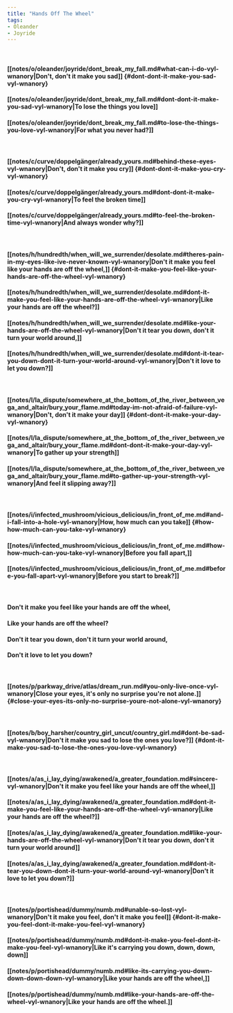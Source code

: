 ```yaml
---
title: "Hands Off The Wheel"
tags:
- Oleander
- Joyride
---
```

&nbsp;
#### [[notes/o/oleander/joyride/dont_break_my_fall.md#what-can-i-do-vyl-wnanory|Don't, don't it make you sad]] {#dont-dont-it-make-you-sad-vyl-wnanory}
#### [[notes/o/oleander/joyride/dont_break_my_fall.md#dont-dont-it-make-you-sad-vyl-wnanory|To lose the things you love]]
#### [[notes/o/oleander/joyride/dont_break_my_fall.md#to-lose-the-things-you-love-vyl-wnanory|For what you never had?]]
&nbsp;
#### [[notes/c/curve/doppelgänger/already_yours.md#behind-these-eyes-vyl-wnanory|Don't, don't it make you cry]] {#dont-dont-it-make-you-cry-vyl-wnanory}
#### [[notes/c/curve/doppelgänger/already_yours.md#dont-dont-it-make-you-cry-vyl-wnanory|To feel the broken time]]
#### [[notes/c/curve/doppelgänger/already_yours.md#to-feel-the-broken-time-vyl-wnanory|And always wonder why?]]
&nbsp;
#### [[notes/h/hundredth/when_will_we_surrender/desolate.md#theres-pain-in-my-eyes-like-ive-never-known-vyl-wnanory|Don't it make you feel like your hands are off the wheel,]] {#dont-it-make-you-feel-like-your-hands-are-off-the-wheel-vyl-wnanory}
#### [[notes/h/hundredth/when_will_we_surrender/desolate.md#dont-it-make-you-feel-like-your-hands-are-off-the-wheel-vyl-wnanory|Like your hands are off the wheel?]]
#### [[notes/h/hundredth/when_will_we_surrender/desolate.md#like-your-hands-are-off-the-wheel-vyl-wnanory|Don't it tear you down, don't it turn your world around,]]
#### [[notes/h/hundredth/when_will_we_surrender/desolate.md#dont-it-tear-you-down-dont-it-turn-your-world-around-vyl-wnanory|Don't it love to let you down?]]
&nbsp;
#### [[notes/l/la_dispute/somewhere_at_the_bottom_of_the_river_between_vega_and_altair/bury_your_flame.md#today-im-not-afraid-of-failure-vyl-wnanory|Don't, don't it make your day]] {#dont-dont-it-make-your-day-vyl-wnanory}
#### [[notes/l/la_dispute/somewhere_at_the_bottom_of_the_river_between_vega_and_altair/bury_your_flame.md#dont-dont-it-make-your-day-vyl-wnanory|To gather up your strength]]
#### [[notes/l/la_dispute/somewhere_at_the_bottom_of_the_river_between_vega_and_altair/bury_your_flame.md#to-gather-up-your-strength-vyl-wnanory|And feel it slipping away?]]
&nbsp;
#### [[notes/i/infected_mushroom/vicious_delicious/in_front_of_me.md#and-i-fall-into-a-hole-vyl-wnanory|How, how much can you take]] {#how-how-much-can-you-take-vyl-wnanory}
#### [[notes/i/infected_mushroom/vicious_delicious/in_front_of_me.md#how-how-much-can-you-take-vyl-wnanory|Before you fall apart,]]
#### [[notes/i/infected_mushroom/vicious_delicious/in_front_of_me.md#before-you-fall-apart-vyl-wnanory|Before you start to break?]]
&nbsp;
#### Don't it make you feel like your hands are off the wheel,
#### Like your hands are off the wheel?
#### Don't it tear you down, don't it turn your world around,
#### Don't it love to let you down?
&nbsp;
#### [[notes/p/parkway_drive/atlas/dream_run.md#you-only-live-once-vyl-wnanory|Close your eyes, it's only no surprise you're not alone.]] {#close-your-eyes-its-only-no-surprise-youre-not-alone-vyl-wnanory}
&nbsp;
#### [[notes/b/boy_harsher/country_girl_uncut/country_girl.md#dont-be-sad-vyl-wnanory|Don't it make you sad to lose the ones you love?]] {#dont-it-make-you-sad-to-lose-the-ones-you-love-vyl-wnanory}
&nbsp;
#### [[notes/a/as_i_lay_dying/awakened/a_greater_foundation.md#sincere-vyl-wnanory|Don't it make you feel like your hands are off the wheel,]]
#### [[notes/a/as_i_lay_dying/awakened/a_greater_foundation.md#dont-it-make-you-feel-like-your-hands-are-off-the-wheel-vyl-wnanory|Like your hands are off the wheel?]]
#### [[notes/a/as_i_lay_dying/awakened/a_greater_foundation.md#like-your-hands-are-off-the-wheel-vyl-wnanory|Don't it tear you down, don't it turn your world around]]
#### [[notes/a/as_i_lay_dying/awakened/a_greater_foundation.md#dont-it-tear-you-down-dont-it-turn-your-world-around-vyl-wnanory|Don't it love to let you down?]]
&nbsp;
#### [[notes/p/portishead/dummy/numb.md#unable-so-lost-vyl-wnanory|Don't it make you feel, don't it make you feel]] {#dont-it-make-you-feel-dont-it-make-you-feel-vyl-wnanory}
#### [[notes/p/portishead/dummy/numb.md#dont-it-make-you-feel-dont-it-make-you-feel-vyl-wnanory|Like it's carrying you down, down, down, down]]
#### [[notes/p/portishead/dummy/numb.md#like-its-carrying-you-down-down-down-down-vyl-wnanory|Like your hands are off the wheel,]]
#### [[notes/p/portishead/dummy/numb.md#like-your-hands-are-off-the-wheel-vyl-wnanory|Like your hands are off the wheel.]]
